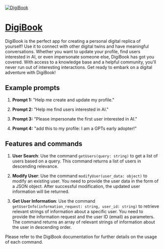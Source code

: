 [![DigiBook](https://files.oaiusercontent.com/file-f5VwDBTJOqgs1g5NEIkt0mjv?se=2123-10-18T09%3A02%3A54Z&sp=r&sv=2021-08-06&sr=b&rscc=max-age%3D31536000%2C%20immutable&rscd=attachment%3B%20filename%3DDigiBook-icon.png&sig=dEk2/n5nTHgqJEoWEjar%2BRDBGXz/kPADXwJ16rSTGeE%3D)](https://chat.openai.com/g/g-ylVRfe0Jb-digibook)

# [DigiBook](https://chat.openai.com/g/g-ylVRfe0Jb-digibook)

DigiBook is the perfect app for creating a personal digital replica of yourself! Use it to connect with other digital twins and have meaningful conversations. Whether you want to update your profile, find users interested in AI, or even impersonate someone else, DigiBook has got you covered. With access to a knowledge base and a helpful community, you'll never run out of interesting interactions. Get ready to embark on a digital adventure with DigiBook!

## Example prompts

1. **Prompt 1:** "Help me create and update my profile."

2. **Prompt 2:** "Help me find users interested in AI."

3. **Prompt 3:** "Please impersonate the first user interested in AI."

4. **Prompt 4:** "add this to my profile: I am a GPTs early adopter!"

## Features and commands

1. **User Search**: Use the command `getUsers(query: string)` to get a list of users based on a query. This command returns a list of users in descending relevance.

2. **Modify User**: Use the command `modifyUser(user_data: object)` to modify an existing user. You need to provide the user data in the form of a JSON object. After successful modification, the updated user information will be returned.

3. **Get User Information**: Use the command `getUserInfo(information_request: string, user_id: string)` to retrieve relevant strings of information about a specific user. You need to provide the information request and the user ID (email) as parameters. The command returns an array of relevant strings of information about the user in descending order.

Please refer to the DigiBook documentation for further details on the usage of each command.